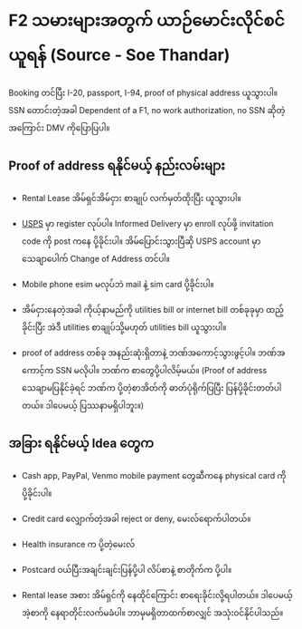 # F2 သမားများအတွက် ယာဉ်မောင်းလိုင်စင် ယူရန် (Source - Soe Thandar)

Booking တင်ပြီး I-20, passport, I-94, proof of physical address ယူသွားပါ။ SSN တောင်းတဲ့အခါ Dependent of a F1, no work authorization, no SSN ဆိုတဲ့အကြောင်း DMV ကိုပြောပြပါ။

## Proof of address ရနိုင်မယ့် နည်းလမ်းများ

- Rental Lease အိမ်ရှင်အိမ်ငှား စာချုပ် လက်မှတ်ထိုးပြီး ယူသွားပါ။

- [USPS](https://www.usps.com/) မှာ register လုပ်ပါ။ Informed Delivery မှာ enroll လုပ်ဖို့ invitation code ကို post ကနေ ပို့ခိုင်းပါ။ အိမ်ပြောင်းသွားပြီဆို USPS account မှာ သေချာပေါက် Change of Address တင်ပါ။

- Mobile phone esim မလုပ်ဘဲ mail နဲ့ sim card ပို့ခိုင်းပါ။

- အိမ်ငှားနေတဲ့အခါ ကိုယ့်နာမည်ကို utilities bill or internet bill တစ်ခုခုမှာ ထည့်ခိုင်းပြီး အဲဒီ utilities စာချုပ်သို့မဟုတ် utilities bill ယူသွားပါ။

- proof of address တစ်ခု အနည်းဆုံးရှိတာနဲ့ ဘဏ်အကောင့်သွားဖွင့်ပါ။ ဘဏ်အကောင့်က SSN မလိုပါ။ ဘဏ်က စာတွေပို့ပါလိမ့်မယ်။ (Proof of address သေချာမပြနိုင်ခဲ့ရင် ဘဏ်က ပို့တဲ့စာအိတ်ကို ဓာတ်ပုံရိုက်ပြပြီး ပြန်ပို့ခိုင်းတတ်ပါတယ်။ ဒါပေမယ့် ပြဿနာမရှိပါဘူး။)

## အခြား ရနိုင်မယ့် Idea တွေက

- Cash app, PayPal, Venmo mobile payment တွေဆီကနေ physical card ကို ပို့ခိုင်းပါ။

- Credit card လျှောက်တဲ့အခါ reject or deny, မေးလ်ရောက်ပါတယ်။

- Health insurance က ပို့တဲ့မေးလ်

- Postcard ဝယ်ပြီးအချင်းချင်းပြန်ပို့ပါ လိပ်စာနဲ့ စာတိုက်က ပို့ပါ။

- Rental lease အစား အိမ်ရှင်ကို နေထိုင်ကြောင်း စာရေးခိုင်းလို့ရပါတယ်။ ဒါပေမယ့် အဲ့စာကို နေရာတိုင်းလက်မခံပါ။ ဘာမှမရှိတာထက်စာလျှင် အသုံး၀င်နိုင်ပါသည်။
